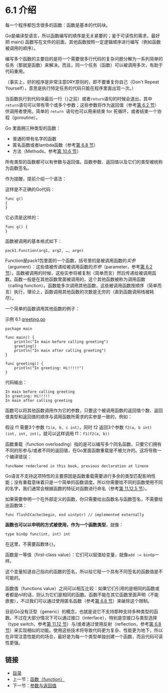 # 6.1 介绍

每一个程序都包含很多的函数：函数是基本的代码块。

Go是编译型语言，所以函数编写的顺序是无关紧要的；鉴于可读性的需求，最好把 main() 函数写在文件的前面，其他函数按照一定逻辑顺序进行编写（例如函数被调用的顺序）。

编写多个函数的主要目的是将一个需要很多行代码的复杂问题分解为一系列简单的任务（那就是函数）来解决。而且，同一个任务（函数）可以被调用多次，有助于代码重用。

（事实上，好的程序是非常注意DRY原则的，即不要重复你自己（Don't Repeat Yourself），意思是执行特定任务的代码只能在程序里面出现一次。）

当函数执行到代码块最后一行（`}`之前）或者`return`语句的时候会退出，其中`return`语句可以带有零个或多个参数；这些参数将作为返回值（参考[第 6.2 节](06.2.md)）供调用者使用。简单的 `return `语句也可以用来结束 for 死循环，或者结束一个协程（goroutine）。

Go 里面拥三种类型的函数：  

- 普通的带有名字的函数
- 匿名函数或者lambda函数（参考[第 6.8 节](06.8.md)）
- 方法（Methods，参考[第 10.6 节](10.6.md)）

所有类型的函数都可以有参数与返回值。函数参数、返回值以及它们的类型被统称为函数签名。

作为提醒，提前介绍一个语法：

这样是不正确的Go代码：

    func g()
    {
    }
    
它必须是这样的：

    func g() {
    }
    
函数被调用的基本格式如下：

    pack1.Function(arg1, arg2, …, argn)
    
Function是pack1包里面的一个函数，括号里的是被调用函数的*实参*（argument）：这些值被传递给被调用函数的*形参*（parameter，参考[第 6.2 节](06.2.md)）。函数被调用的时候，这些实参将被复制（简单而言）然后传递给被调用函数。函数一般是在其他函数里面被调用的，这个其他函数被称为调用函数（calling function）。函数能多次调用其他函数，这些被调用函数按顺序（简单而言）执行，理论上，函数调用其他函数的次数是无穷的（直到函数调用栈被耗尽）。

一个简单的函数调用其他函数的例子：

示例 6.1 [greeting.go](examples/chapter_6/greeting.go)

    package main
    
    func main() {
        println("In main before calling greeting")
        greeting()
        println("In main after calling greeting")
    }
    
    func greeting() {
        println("In greeting: Hi!!!!!")
    }
    
代码输出：

    In main before calling greeting
    In greeting: Hi!!!!!
    In main after calling greeting
    
函数可以将其他函数调用作为它的参数，只要这个被调用函数的返回值个数、返回值类型和返回值的顺序与调用函数所需求的实参是一致的，例如：

假设 f1 需要3个参数 `f1(a, b, c int)`，同时 f2 返回3个参数 `f2(a, b int) (int, int, int)`，就可以这样调用 f1：`f1(f2(a, b))`

函数重载（function overloading）指的是可以编写多个同名函数，只要它们拥有不同的形参与/或者不同的返回值，在Go里面函数重载是不被允许的。这将导致一个编译错误：

    funcName redeclared in this book, previous declaration at lineno
    
Go语言不支持这项特性的主要原因是函数重载需要进行多余的类型匹配影响性能；没有重载意味着只是一个简单的函数调度。所以你需要给不同的函数使用不同的名字，我们通常会根据函数的特征对函数进行命名（参考[第 11.12.5 节](11.12.md)）。

如果需要申明一个在外部定义的函数，你只需要给出函数名与函数签名，不需要给出函数体：

    func flushICache(begin, end uintptr) // implemented externally
    
**函数也可以以申明的方式被使用，作为一个函数类型**，就像：

    type binOp func(int, int) int
    
在这里，不需要函数体`{}`。

函数是一等值（first-class value）：它们可以赋值给变量，就像`add := binOp`一样。

这个变量知道自己指向的函数的签名，所以给它赋一个具有不同签名的函数值是不可能的。

函数值（functions value）之间可以相互比较：如果它们引用的是相同的函数或者都是nil的话，则认为它们是相同的函数。函数不能在其它函数里面声明（不能嵌套），不过我们可以通过使用匿名函数（参考[第 6.8 节](06.8.md)）来破除这个限制。

目前Go没有泛型（generic）的概念，也就是说它不支持那种支持多种类型的函数。不过在大部分情况下可以通过接口（interface），特别是空接口与类型选择（type switch，参考[第 11.12 节](11.12.md)）与/或者通过使用反射（reflection，参考[第 6.8 节](06.8.md)）来实现相似的功能。使用这些技术将导致代码更为复杂、性能更为地下，所以在非常注意性能的的场合，最好是为每一个类型单独创建一个函数，而且代码可读性更强。

## 链接

- [目录](directory.md)
- 上一节：[函数（function）](06.0.md)
- 下一节：[参数与返回值](06.2.md)